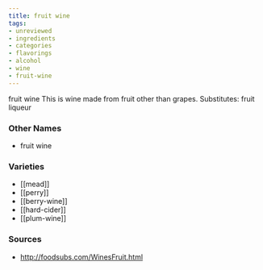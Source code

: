 ```yaml
---
title: fruit wine
tags:
- unreviewed
- ingredients
- categories
- flavorings
- alcohol
- wine
- fruit-wine
---
```

fruit wine This is wine made from fruit other than grapes. Substitutes: fruit liqueur

### Other Names

* fruit wine

### Varieties

* [[mead]]
* [[perry]]
* [[berry-wine]]
* [[hard-cider]]
* [[plum-wine]]

### Sources
* http://foodsubs.com/WinesFruit.html
